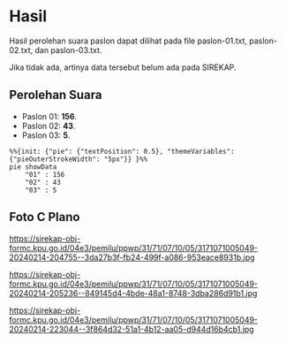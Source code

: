 # Hasil

Hasil perolehan suara paslon dapat dilihat pada file paslon-01.txt, paslon-02.txt, dan paslon-03.txt.

Jika tidak ada, artinya data tersebut belum ada pada SIREKAP.

## Perolehan Suara

 * Paslon 01: **156**.
 * Paslon 02: **43**.
 * Paslon 03: **5**.

```mermaid
%%{init: {"pie": {"textPosition": 0.5}, "themeVariables": {"pieOuterStrokeWidth": "5px"}} }%%
pie showData
    "01" : 156
    "02" : 43
    "03" : 5
```
## Foto C Plano

https://sirekap-obj-formc.kpu.go.id/04e3/pemilu/ppwp/31/71/07/10/05/3171071005049-20240214-204755--3da27b3f-fb24-499f-a086-953eace8931b.jpg

https://sirekap-obj-formc.kpu.go.id/04e3/pemilu/ppwp/31/71/07/10/05/3171071005049-20240214-205236--849145d4-4bde-48a1-8748-3dba286d91b1.jpg

https://sirekap-obj-formc.kpu.go.id/04e3/pemilu/ppwp/31/71/07/10/05/3171071005049-20240214-223044--3f864d32-51a1-4b12-aa05-d944d16b4cb1.jpg
